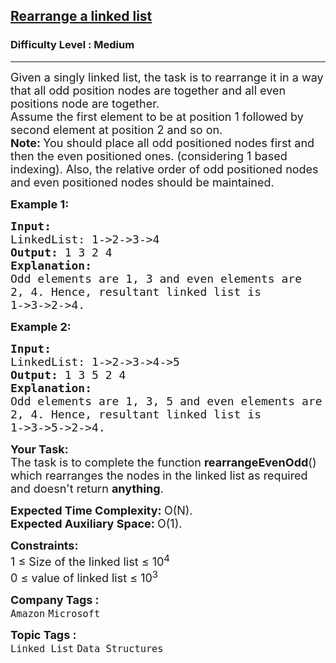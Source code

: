 <h2><a href="https://www.geeksforgeeks.org/problems/rearrange-a-linked-list/1?page=2&sprint=0ec03cea5d45f27194a614ac5db94f0c&sortBy=submissions">Rearrange a linked list</a></h2><h3>Difficulty Level : Medium</h3><hr><div class="problems_problem_content__Xm_eO"><p><span style="font-size:18px">Given a singly linked list, the task is to rearrange it in a way that all odd position nodes are together and all even positions node are together.<br>
Assume the first element to be at position 1 followed by second element at position 2 and so on.<br>
<strong>Note: </strong>You should place all odd positioned nodes first and then the even positioned ones. (considering 1 based indexing). Also, the relative order of odd positioned nodes and even positioned nodes should be maintained.</span></p>

<p><span style="font-size:18px"><strong>Example 1:</strong></span></p>

<pre><span style="font-size:18px"><strong>Input:
</strong>LinkedList: 1-&gt;2-&gt;3-&gt;4
<strong>Output: </strong>1 3 2 4 
<strong>Explanation: </strong>
Odd elements are 1, 3 and even elements are 
2, 4. Hence, resultant linked list is 
1-&gt;3-&gt;2-&gt;4.</span>
</pre>

<p><span style="font-size:18px"><strong>Example 2:</strong></span></p>

<pre><span style="font-size:18px"><strong>Input:
</strong>LinkedList: 1-&gt;2-&gt;3-&gt;4-&gt;5
<strong>Output: </strong>1 3 5 2 4 
<strong>Explanation:</strong> 
Odd elements are 1, 3, 5 and even elements are
2, 4. Hence, resultant linked list is
1-&gt;3-&gt;5-&gt;2-&gt;4.</span>
</pre>

<p><span style="font-size:18px"><strong>Your Task:</strong><br>
The task is to complete the function&nbsp;<strong>rearrangeEvenOdd</strong>() which rearranges the nodes in the linked list as required and doesn't return <strong>anything</strong>.</span></p>

<p><span style="font-size:18px"><strong>Expected Time Complexity:&nbsp;</strong>O(N).<br>
<strong>Expected Auxiliary Space:&nbsp;</strong>O(1).</span></p>

<p><span style="font-size:18px"><strong>Constraints:</strong><br>
1 ≤ Size of the linked list&nbsp;≤ 10<sup>4</sup><br>
0 ≤ value of linked list ≤ 10<sup>3</sup></span></p>
</div><p><span style=font-size:18px><strong>Company Tags : </strong><br><code>Amazon</code>&nbsp;<code>Microsoft</code>&nbsp;<br><p><span style=font-size:18px><strong>Topic Tags : </strong><br><code>Linked List</code>&nbsp;<code>Data Structures</code>&nbsp;